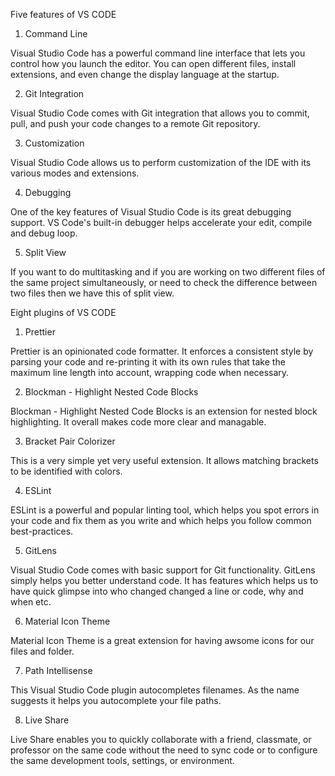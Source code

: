 Five features of VS CODE

1. Command Line
    
Visual Studio Code has a powerful command line interface that lets you control how you launch the editor. You can open different files, install extensions, and even change the display language at the startup.

2. Git Integration

Visual Studio Code comes with Git integration that allows you to commit, pull, and push your code changes to a remote Git repository.

3. Customization

Visual Studio Code allows us to perform customization of the IDE with its various modes and extensions.

4. Debugging

One of the key features of Visual Studio Code is its great debugging support. VS Code's built-in debugger helps accelerate your edit, compile and debug loop.

5. Split View

If you want to do multitasking and if you are working on two different files of the same project simultaneously, or need to check the difference between two files then we have this of split view.



Eight plugins of VS CODE

1. Prettier

Prettier is an opinionated code formatter. It enforces a consistent style by parsing your code and re-printing it with its own rules that take the maximum line length into account, wrapping code when necessary.

2. Blockman - Highlight Nested Code Blocks

Blockman - Highlight Nested Code Blocks is an extension for nested block highlighting. It overall makes code more clear and managable.

3. Bracket Pair Colorizer

This is a very simple yet very useful extension. It allows matching brackets to be identified with colors.

4. ESLint

ESLint is a powerful and popular linting tool, which helps you spot errors in your code and fix them as you write and which helps you follow common best-practices.

5. GitLens

Visual Studio Code comes with basic support for Git functionality. GitLens simply helps you better understand code. It has features which helps us to have quick glimpse into who changed changed a line or code, why and when etc. 

6. Material Icon Theme

Material Icon Theme is a great extension for having awsome icons for our files and folder.

7. Path Intellisense

This Visual Studio Code plugin autocompletes filenames. As the name suggests it helps you autocomplete your file paths.

8. Live Share

Live Share enables you to quickly collaborate with a friend, classmate, or professor on the same code without the need to sync code or to configure the same development tools, settings, or environment.
